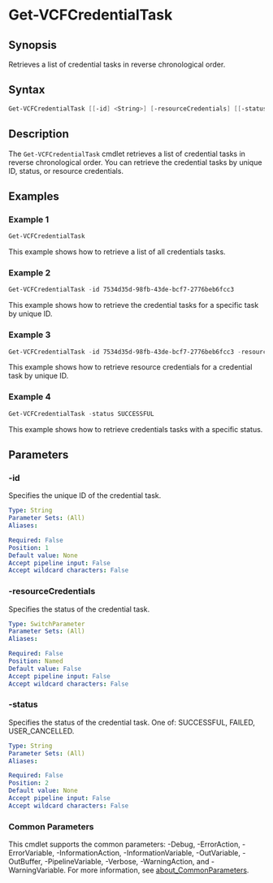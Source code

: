 # Get-VCFCredentialTask

## Synopsis

Retrieves a list of credential tasks in reverse chronological order.

## Syntax

```powershell
Get-VCFCredentialTask [[-id] <String>] [-resourceCredentials] [[-status] <String>] [<CommonParameters>]
```

## Description

The `Get-VCFCredentialTask` cmdlet retrieves a list of credential tasks in reverse chronological order. You can retrieve the credential tasks by unique ID, status, or resource credentials.

## Examples

### Example 1

```powershell
Get-VCFCredentialTask
```

This example shows how to retrieve a list of all credentials tasks.

### Example 2

```powershell
Get-VCFCredentialTask -id 7534d35d-98fb-43de-bcf7-2776beb6fcc3
```

This example shows how to retrieve the credential tasks for a specific task by unique ID.

### Example 3

```powershell
Get-VCFCredentialTask -id 7534d35d-98fb-43de-bcf7-2776beb6fcc3 -resourceCredentials
```

This example shows how to retrieve resource credentials for a credential task by unique ID.

### Example 4

```powershell
Get-VCFCredentialTask -status SUCCESSFUL
```

This example shows how to retrieve credentials tasks with a specific status.

## Parameters

### -id

Specifies the unique ID of the credential task.

```yaml
Type: String
Parameter Sets: (All)
Aliases:

Required: False
Position: 1
Default value: None
Accept pipeline input: False
Accept wildcard characters: False
```

### -resourceCredentials

Specifies the status of the credential task.

```yaml
Type: SwitchParameter
Parameter Sets: (All)
Aliases:

Required: False
Position: Named
Default value: False
Accept pipeline input: False
Accept wildcard characters: False
```

### -status

Specifies the status of the credential task. One of: SUCCESSFUL, FAILED, USER_CANCELLED.

```yaml
Type: String
Parameter Sets: (All)
Aliases:

Required: False
Position: 2
Default value: None
Accept pipeline input: False
Accept wildcard characters: False
```

### Common Parameters

This cmdlet supports the common parameters: -Debug, -ErrorAction, -ErrorVariable, -InformationAction, -InformationVariable, -OutVariable, -OutBuffer, -PipelineVariable, -Verbose, -WarningAction, and -WarningVariable. For more information, see [about_CommonParameters](http://go.microsoft.com/fwlink/?LinkID=113216).
